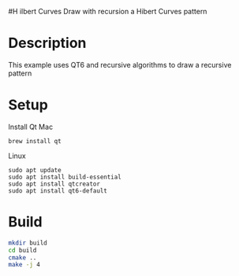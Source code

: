 #H ilbert Curves
Draw with recursion a Hibert Curves pattern

# Description
This example uses QT6 and recursive algorithms to draw a recursive pattern

# Setup
Install Qt
Mac
```
brew install qt
```

Linux
```
sudo apt update
sudo apt install build-essential
sudo apt install qtcreator
sudo apt install qt6-default
```

# Build
```bash
mkdir build
cd build
cmake ..
make -j 4
```
